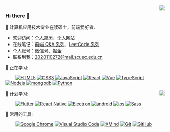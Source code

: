 <img align="right" src="https://github-readme-stats.vercel.app/api?username=mrgong1997&theme=onedark&custom_title=Statistics  :&include_all_commits=true&cache_seconds=1800&show_icons=true&hide=prs&border_radius=10px&bg_color=D9E4B0&text_color=F0816D&title_color=1E705D&icon_color=fff"/>
<!-- <img align="right" src="https://github-readme-stats.vercel.app/api?username=mrgong1997&theme=onedark&custom_title=Statistics  :&include_all_commits=true&cache_seconds=1800&show_icons=true&hide=prs&border_radius=10px&bg_color=e3ecf5&text_color=7b243f&title_color=D99C63&icon_color=1E705D"/> -->
<!-- <img align="right" src="https://github-readme-stats.vercel.app/api?username=mrgong1997&theme=onedark&custom_title=Statistics  :&include_all_commits=true&cache_seconds=1800&show_icons=true&hide=prs&border_radius=10px&bg_color=f0cfc0&text_color=8e3723&title_color=c87b49&icon_color=8c6e64"/> -->
<!-- <img align="right" src="https://github-readme-stats.vercel.app/api?username=mrgong1997&theme=onedark&custom_title=Statistics  :&include_all_commits=true&cache_seconds=1800&show_icons=true&hide=prs&border_radius=10px&bg_color=bac2d3&text_color=d25640&title_color=e9754c&icon_color=fff"/> -->

### Hi there 👋

:orange_book: 计算机应用技术专业在读硕士，前端爱好者.    

- 欢迎访问：[个人简历](https://mrgong1997.github.io/resume/)、[个人网站](https://mrgong1997.github.io/)
- 在线笔记：[前端 Q&A 系列](https://mrgong1997.github.io/Q-A/#/)、[LeetCode 系列](https://mrgong1997.github.io/LeetCode/#/)
- 个人账号：[微信号](https://raw.githubusercontent.com/mrgong1997/CDN/master/imgs/wechat.jpg)、[掘金](https://juejin.cn/user/2731625054472503)
- 联系到我：<a href="mailto: osmandurdag@hotmail.com">2020110272@mail.scuec.edu.cn</a>

💪 正在学习: 

&emsp;&emsp;
[![HTML5](https://img.shields.io/badge/-HTML5-E34F26?style=flat-square&logo=html5&logoColor=white)](https://html.spec.whatwg.org/multipage/)
[![CSS3](https://img.shields.io/badge/-CSS3-1572B6?style=flat-square&logo=css3)](https://www.w3.org/Style/CSS/)
[![JavaScript](https://img.shields.io/badge/-JavaScript-F7DE1F?style=flat-square&logo=javascript&logoColor=white)](https://developer.mozilla.org/en-US/docs/Web/JavaScript)
[![React](https://img.shields.io/badge/-React-282C34?style=flat-square&logo=React&logoColor=61DAFB)](https://zh-hans.reactjs.org/)
[![Vue](https://img.shields.io/badge/-Vue-355463?style=flat-square&logo=Vue.js)](https://v3.cn.vuejs.org/)
[![TypeScript](https://img.shields.io/badge/typescript-%23007ACC.svg?style=flat-square&logo=typescript&logoColor=white)](https://www.typescriptlang.org/zh/)
[![Nodejs](https://img.shields.io/badge/-Nodejs-5AAA46?style=flat-square&logo=Node.js&logoColor=white)](http://nodejs.cn/)
[![mongodb](https://img.shields.io/badge/-mongodb-000?style=flat-square&logo=mongodb&logoColor=#47A248)](https://www.mongodb.com/zh-cn)
[![Python](https://img.shields.io/badge/-Python-3776AB?style=flat-square&logo=Python&logoColor=white)](https://www.python.org/)

<img align="right" src="https://github-readme-stats.vercel.app/api/top-langs/?username=mrgong1997&hide_border=true&layout=compact&langs_count=6&text_color=000&icon_color=fff&theme=graywhite" />


🧠 计划学习:

&emsp;&emsp;
[![Flutter](https://img.shields.io/badge/-Flutter-7BDEF9?style=flat-square&logo=Flutter&logoColor=white)](https://flutter.dev/)
[![React Native](https://img.shields.io/badge/-React%20Native-1572B6?style=flat-square&logo=React)](https://www.reactnative.cn/)
[![Electron](https://img.shields.io/badge/-Electron-2F3241?style=flat-square&logo=Electron&logoColor=9FEAF9)](https://www.electronjs.org/)
[![android](https://img.shields.io/badge/android-A4C439?style=flat-square&logo=android&logoColor=fff)](https://developer.android.com/)
[![ios](https://img.shields.io/badge/ios-888888?style=flat-square&logo=apple&logoColor=FFF)](https://developer.apple.com/)
[![Sass](https://img.shields.io/badge/Sass-CC6699?style=flat-square&logo=Sass&logoColor=white)](https://sass.bootcss.com/)

🧰 常用的工具:

&emsp;&emsp;
[![Google Chrome](https://img.shields.io/badge/Chrome-279646?style=flat-square&logo=GoogleChrome&logoColor=white)](https://www.google.cn/chrome/)
[![Visual Studio Code](https://img.shields.io/badge/-Visual%20Studio%20Code-007ACC?style=flat-square&logo=Visual%20Studio%20Code&logoColor=fff)](https://code.visualstudio.com/)
[![XMind](https://img.shields.io/badge/-XMind-EA390D?style=flat-square&logo=Xamarin&logoColor=white)](https://www.xmind.cn/)
[![Git](https://img.shields.io/badge/-Git-FCC624?style=flat-square&logo=git)](https://git-scm.com/)
[![GitHub](https://img.shields.io/badge/-GitHub-black?style=flat-square&logo=github)](https://github.com/)

<!--
**mrgong1997/mrgong1997** is a ✨ _special_ ✨ repository because its `README.md` (this file) appears on your GitHub profile.

Here are some ideas to get you started:

- 🔭 I’m currently working on ...
- 🌱 I’m currently learning ...
- 👯 I’m looking to collaborate on ...
- 🤔 I’m looking for help with ...
- 💬 Ask me about ...
- 📫 How to reach me: ...
- 😄 Pronouns: ...
- ⚡ Fun fact: ...
-->
